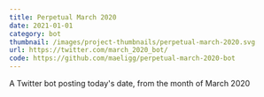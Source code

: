 ```yaml
---
title: Perpetual March 2020
date: 2021-01-01
category: bot
thumbnail: /images/project-thumbnails/perpetual-march-2020.svg
url: https://twitter.com/march_2020_bot/
code: https://github.com/maeligg/perpetual-march-2020-bot
---
```


A Twitter bot posting today's date, from the month of March 2020